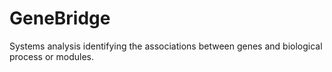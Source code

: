 # GeneBridge
Systems analysis identifying the associations between genes and biological process or modules. 
